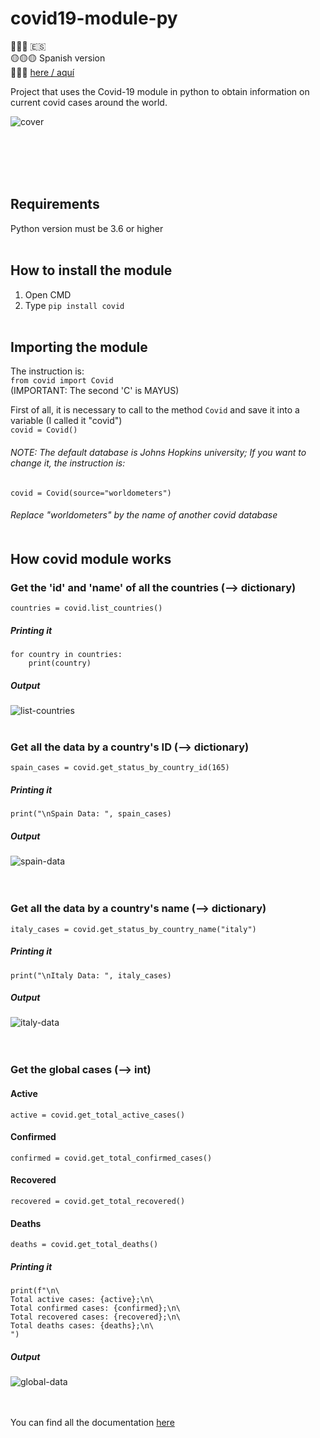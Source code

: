 # covid19-module-py
:red_circle::red_circle::red_circle: :es:<br />
:yellow_circle::yellow_circle::yellow_circle: Spanish version<br />
:red_circle::red_circle::red_circle: [here / aquí](https://isabelcan7.github.io/articles/covid19-python.html)<br />

Project that uses the Covid-19 module in python to obtain information on current covid cases around the world.

![cover](https://user-images.githubusercontent.com/76132256/127327672-52a24802-901a-4f01-911f-347f1f79f10d.png)

<br /><br /><br /><br />

## Requirements
Python version must be 3.6 or higher  <br /><br />

## How to install the module
1. Open CMD
2. Type `pip install covid`  <br /><br />

## Importing the module
The instruction is:<br />
`from covid import Covid`<br />
(IMPORTANT: The second 'C' is MAYUS)  <br />

First of all, it is necessary to call to the method `Covid` and save it into a variable (I called it "covid")  <br />
`covid = Covid()` 
###### NOTE: The default database is Johns Hopkins university; If you want to change it, the instruction is:  
`covid = Covid(source="worldometers")`  
###### Replace "worldometers" by the name of another covid database  <br /><br />

## How covid module works
### Get the 'id' and 'name' of all the countries (--> dictionary)
`countries = covid.list_countries()`
##### Printing it
```
for country in countries:
    print(country)
```
##### Output
![list-countries](https://user-images.githubusercontent.com/76132256/127326537-02a5dabd-560b-4c65-90af-fa4f2fd53a40.png)
<br /><br />

### Get all the data by a country's ID (--> dictionary)
`spain_cases = covid.get_status_by_country_id(165)`
##### Printing it
`print("\nSpain Data: ", spain_cases)`
##### Output
![spain-data](https://user-images.githubusercontent.com/76132256/127326593-4a5b03dd-3e20-45ea-bd34-f67693b0e4fc.png)
<br /><br /><br />

### Get all the data by a country's name (--> dictionary)
`italy_cases = covid.get_status_by_country_name("italy")`
##### Printing it
`print("\nItaly Data: ", italy_cases)`
##### Output
![italy-data](https://user-images.githubusercontent.com/76132256/127326628-deacdc16-a6cd-46d0-a0dc-23c83c144c8c.png)
<br /><br /><br />

### Get the global cases (--> int)
#### Active
`active = covid.get_total_active_cases()`
<br />

#### Confirmed
`confirmed = covid.get_total_confirmed_cases()`
<br />

#### Recovered
`recovered = covid.get_total_recovered()`
<br />

#### Deaths
`deaths = covid.get_total_deaths()`
<br />

##### Printing it
```
print(f"\n\
Total active cases: {active};\n\
Total confirmed cases: {confirmed};\n\
Total recovered cases: {recovered};\n\
Total deaths cases: {deaths};\n\
")
```
##### Output
![global-data](https://user-images.githubusercontent.com/76132256/127326717-506d477e-677e-48a1-bf57-dd7e629811cd.png)
<br /><br /><br />

You can find all the documentation [here](https://ahmednafies.github.io/covid/)
